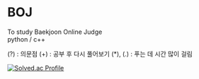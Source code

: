 # BOJ
To study Baekjoon Online Judge   
python / c++    

(?) : 의문점
(+) : 공부 후 다시 풀어보기
(\*), (.) : 푸는 데 시간 많이 걸림  


[![Solved.ac Profile](http://mazassumnida.wtf/api/v2/generate_badge?boj=fantastyturtle)](https://solved.ac/fantastyturtle/)
